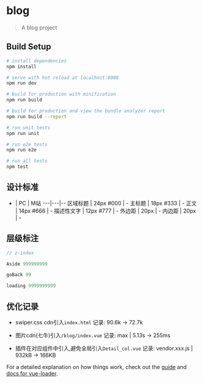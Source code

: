 # blog

> A blog project

## Build Setup

``` bash
# install dependencies
npm install

# serve with hot reload at localhost:8080
npm run dev

# build for production with minification
npm run build

# build for production and view the bundle analyzer report
npm run build --report

# run unit tests
npm run unit

# run e2e tests
npm run e2e

# run all tests
npm test
```

## 设计标准

- | PC | M站
---|---|--
区域标题 | 24px #000 | -
主标题 | 18px #333 | -
正文 | 14px #666 | -
描述性文字 | 12px #777 | -
外边距 | 20px | -
内边距 | 20px | -

## 层级标注

```js
// z-index

Aside 999999999

goBack 99

loading 9999999999
```

## 优化记录

- swiper.css cdn引入`index.html` 记录: 90.6k -> 72.7k

- 图片cdn(七牛)引入`/blog/index.vue` 记录: max | 5.13s -> 255ms

- 插件在对应组件中引入,避免全局引入`Detail_col.vue` 记录: vendor.xxx.js | 932kB -> 166KB

For a detailed explanation on how things work, check out the [guide](http://vuejs-templates.github.io/webpack/) and [docs for vue-loader](http://vuejs.github.io/vue-loader).
